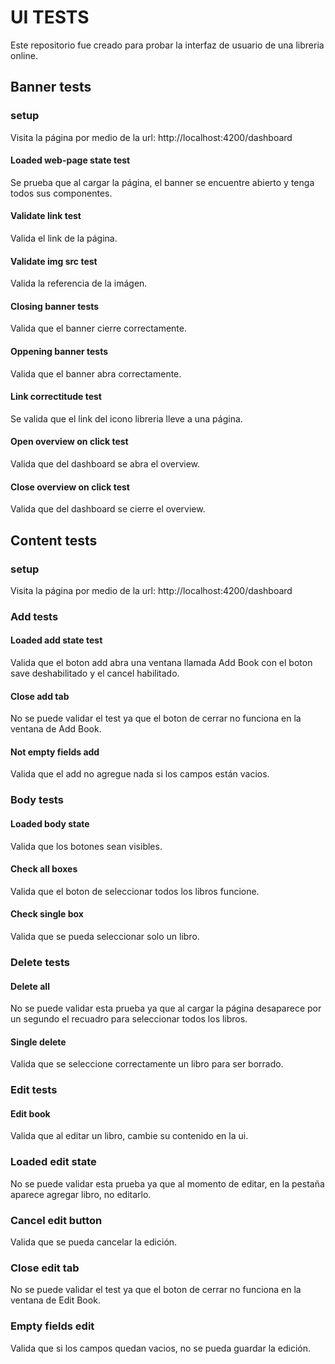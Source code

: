 # UI TESTS

Este repositorio fue creado para probar la interfaz de usuario de una libreria online.

## Banner tests

### setup
Visita la página por medio de la url: http://localhost:4200/dashboard


#### Loaded web-page state test
Se prueba que al cargar la página, el banner se encuentre abierto y tenga todos sus componentes.

#### Validate link test

Valida el link de la página.

#### Validate img src test

Valida la referencia de la imágen.

#### Closing banner tests

Valida que el banner cierre correctamente.

#### Oppening banner tests

Valida que el banner abra correctamente.

#### Link correctitude test

Se valida que el link del icono libreria lleve a una página.

#### Open overview on click test

Valida que del dashboard se abra el overview.

#### Close overview on click test

Valida que del dashboard se cierre el overview.

## Content tests

### setup
Visita la página por medio de la url: http://localhost:4200/dashboard

### Add tests

#### Loaded add state test

Valida que el boton add abra una ventana llamada Add Book con el boton save deshabilitado y el cancel habilitado.

#### Close add tab

No se puede validar el test ya que el boton de cerrar no funciona en la ventana de Add Book.

#### Not empty fields add

Valida que el add no agregue nada si los campos están vacios.

### Body tests

#### Loaded body state

Valida que los botones sean visibles.

#### Check all boxes

Valida que el boton de seleccionar todos los libros funcione.

#### Check single box 

Valida que se pueda seleccionar solo un libro.

### Delete tests

#### Delete all 

No se puede validar esta prueba ya que al cargar la página desaparece por un segundo el recuadro para seleccionar todos los libros.

#### Single delete

Valida que se seleccione correctamente un libro para ser borrado.

### Edit tests

#### Edit book

Valida que al editar un libro, cambie su contenido en la ui.

### Loaded edit state

No se puede validar esta prueba ya que al momento de editar, en la pestaña aparece agregar libro, no editarlo.

### Cancel edit button

Valida que se pueda cancelar la edición.

### Close edit tab

No se puede validar el test ya que el boton de cerrar no funciona en la ventana de Edit Book.

### Empty fields edit 

Valida que si los campos quedan vacios, no se pueda guardar la edición.